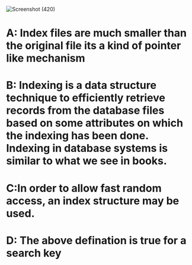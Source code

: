 ![Screenshot (420)](https://user-images.githubusercontent.com/89120960/204850421-f12f1e0b-97b5-487b-a5a8-96945d9358f1.png)
<h1>A: Index files are much smaller than the original file its a kind of pointer like mechanism</h1>
<h1>B: Indexing is a data structure technique to efficiently retrieve records from the database files based on some attributes on which the indexing has been done. Indexing in database systems is similar to what we see in books.</h1>
<h1>C:In order to allow fast random access, an index structure may be used.</h1>
<h1>D: The above defination is true for a search key</h1>
